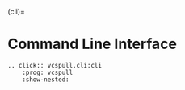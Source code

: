 (cli)=

# Command Line Interface

```{eval-rst}
.. click:: vcspull.cli:cli
    :prog: vcspull
    :show-nested:
```


